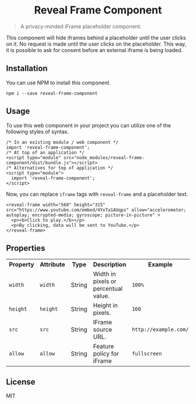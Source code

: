 <div align="center">
<h1>Reveal Frame Component</h1>
</div>

> A privacy-minded iFrame placeholder component.

This component will hide iframes behind a placeholder until the user clicks on it. No request is made until the user clicks on the placeholder. This way, it is possible to ask for consent before an external iframe is being loaded.

## Installation

You can use NPM to install this component.

```
npm i --save reveal-frame-component
```

## Usage

To use this web component in your project you can utilize one of the following styles of syntax.

```
/* In an existing module / web component */
import 'reveal-frame-component';
/* At top of an application */
<script type="module" src="node_modules/reveal-frame-component/dist/bundle.js"></script>
/* Alternatives for top of application */
<script type="module">
  import 'reveal-frame-component';
</script>
```

Now, you can replace `iframe` tags with `reveal-frame` and a placeholder text.

```
<reveal-frame width="560" height="315" src="https://www.youtube.com/embed/4YxTa1AUqps" allow="accelerometer; autoplay; encrypted-media; gyroscope; picture-in-picture" >
  <p><b>Click to play.</b></p>
  <p>By clicking, data will be sent to YouTube.</p>
</reveal-frame>
```

## Properties

<table>
  <tr>
    <th>Property</th>
    <th>Attribute</th>
    <th>Type</th>
    <th>Description</th>
    <th>Example</th>
  </tr>
  <tr>
    <td><code>width</code></td>
    <td><code>width</code></td>
    <td>String</td>
    <td>Width in pixels or percentual value.</td>
    <td><code>100%</code></td>
  </tr>
  <tr>
    <td><code>height</code></td>
    <td><code>height</code></td>
    <td>String</td>
    <td>Height in pixels.</td>
    <td><code>160</code></td>
  </tr>
  <tr>
    <td><code>src</code></td>
    <td><code>src</code></td>
    <td>String</td>
    <td>IFrame source URL.</td>
    <td><code>http://example.com/</code></td>
  </tr>
  <tr>
    <td><code>allow</code></td>
    <td><code>allow</code></td>
    <td>String</td>
    <td>Feature policy for iFrame</td>
    <td><code>fullscreen</code></td>
  </tr>
</table>

## License

MIT
